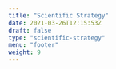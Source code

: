 ```yaml
---
title: "Scientific Strategy"
date: 2021-03-26T12:15:53Z
draft: false
type: "scientific-strategy"
menu: "footer"
weight: 9
---
```


